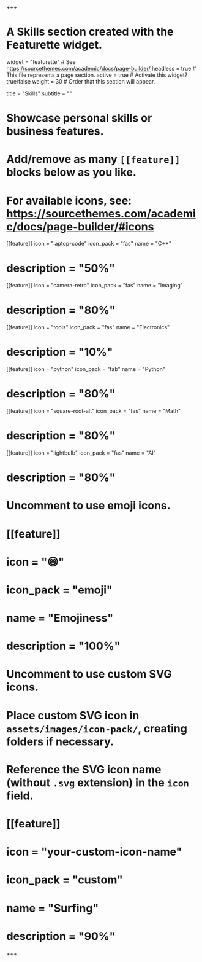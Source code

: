 +++
# A Skills section created with the Featurette widget.
widget = "featurette"  # See https://sourcethemes.com/academic/docs/page-builder/
headless = true  # This file represents a page section.
active = true  # Activate this widget? true/false
weight = 30  # Order that this section will appear.

title = "Skills"
subtitle = ""

# Showcase personal skills or business features.
# 
# Add/remove as many `[[feature]]` blocks below as you like.
# 
# For available icons, see: https://sourcethemes.com/academic/docs/page-builder/#icons

[[feature]]
  icon = "laptop-code"
  icon_pack = "fas"
  name = "C++"
  # description = "50%"
  
[[feature]]
  icon = "camera-retro"
  icon_pack = "fas"
  name = "Imaging"
  # description = "80%"  
  
[[feature]]
  icon = "tools"
  icon_pack = "fas"
  name = "Electronics"
  # description = "10%"

[[feature]]
  icon = "python"
  icon_pack = "fab"
  name = "Python"
  # description = "80%" 

[[feature]]
  icon = "square-root-alt"
  icon_pack = "fas"
  name = "Math"
  # description = "80%" 

[[feature]]
  icon = "lightbulb"
  icon_pack = "fas"
  name = "AI"
  # description = "80%" 

# Uncomment to use emoji icons.
# [[feature]]
#  icon = ":smile:"
#  icon_pack = "emoji"
#  name = "Emojiness"
#  description = "100%"  

# Uncomment to use custom SVG icons.
# Place custom SVG icon in `assets/images/icon-pack/`, creating folders if necessary.
# Reference the SVG icon name (without `.svg` extension) in the `icon` field.
# [[feature]]
#  icon = "your-custom-icon-name"
#  icon_pack = "custom"
#  name = "Surfing"
#  description = "90%"

+++
